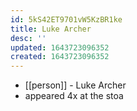```yaml
---
id: 5kS42ET9701vW5KzBR1ke
title: Luke Archer
desc: ''
updated: 1643723096352
created: 1643723096352
---
```



- [[person]] - Luke Archer
- appeared 4x at the stoa
